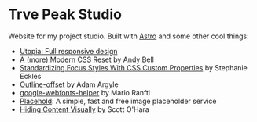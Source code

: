 # Trve Peak Studio

Website for my project studio. Built with [Astro](https://astro.build/) and some other cool things:

- [Utopia: Full responsive design](https://utopia.fyi/)
- [A (more) Modern CSS Reset](https://andy-bell.co.uk/a-more-modern-css-reset/) by Andy Bell
- [Standardizing Focus Styles With CSS Custom Properties](https://css-tricks.com/standardizing-focus-styles-with-css-custom-properties/) by Stephanie Eckles
- [Outline-offset](https://codepen.io/argyleink/pen/JjEzeLp) by Adam Argyle
- [google-webfonts-helper](https://gwfh.mranftl.com/fonts) by Mario Ranftl
- [Placehold](https://placehold.co/): A simple, fast and free image placeholder service
- [Hiding Content Visually](https://www.scottohara.me/blog/2017/04/14/inclusively-hidden.html#hiding-content-visually) by Scott O'Hara
